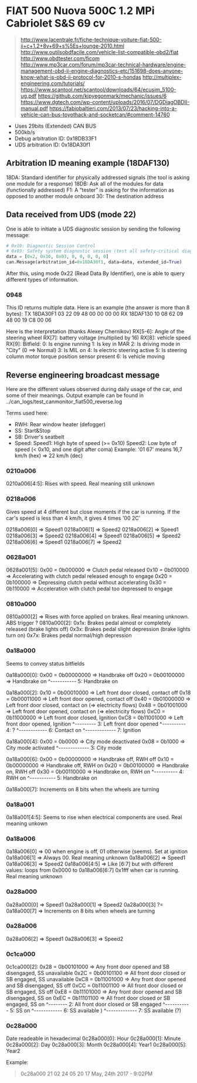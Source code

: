 FIAT 500 Nuova 500C 1.2 MPi Cabriolet S&S 69 cv
===============================================

> http://www.lacentrale.fr/fiche-technique-voiture-fiat-500-ii+c+1.2+8v+69+s%5Es+lounge-2010.html
> http://www.outilsobdfacile.com/vehicle-list-compatible-obd2/fiat
> http://www.obdtester.com/ficom
> http://www.mp3car.com/forum/mp3car-technical-hardware/engine-management-obd-ii-engine-diagnostics-etc/151698-does-anyone-know-what-is-obd-ii-protocol-for-2010-s-hondas
> http://multiplex-engineering.com/tutorials/
> https://www.scantool.net/scantool/downloads/64/ecusim_5100-ug.pdf
> https://github.com/kipyegonmark/mechanic/issues/6
> https://www.dgtech.com/wp-content/uploads/2016/07/DGDiagOBDII-manual.pdf
> https://fabiobaltieri.com/2013/07/23/hacking-into-a-vehicle-can-bus-toyothack-and-socketcan/#comment-14760


- Uses 29bits (Extended) CAN BUS
- 500kb/s
- Debug arbitration ID: 0x18DB33F1
- UDS arbitration ID: 0x18DA30f1




## Arbitration ID meaning example (18DAF130)
18DA: Standard identifier for physically addressed signals (the tool is asking one module for a response)
18DB: Ask all of the modules for data (functionally addressed)
F1:   A “tester” is asking for the information as opposed to another module onboard
30:   The destination address






## Data received from UDS (mode 22)

One is able to initiate a UDS diagnostic session by sending the following message:

```python
# 0x10: Diagnostic Session Control
# 0x03: Safety system diagnostic session (test all safety-critical diagnostic functions)
data = [0x2, 0x10, 0x03, 0, 0, 0, 0, 0]
can.Message(arbitration_id=0x18DA30f1, data=data, extended_id=True)
```

After this, using mode 0x22 (Read Data By Identifier), one is able to query
different types of information.

### 0948
This ID returns multiple data. Here is an example (the answer is more than 8 bytes):
TX    18DA30F1    03 22 09 48 00 00 00 00
RX    18DAF130    10 08 62 09 48 00 19 C8 00 06

Here is the interpretation (thanks Alexey Chernikov)
RX[5-6]: Angle of the steering wheel
RX[7]:   battery voltage (multiplied by 16)
RX[8]:   vehicle speed
RX[9]:   Bitfield:
         0: Is engine running
         1: Is key in MAR
         2: Is driving mode in "City" (0 ==> Normal)
         3: Is MIL on
         4: Is electric steering active
         5: Is steering column motor torque position sensor present
         6: Is vehicle moving








## Reverse engineering broadcast message

Here are the different values observed during daily usage of the car, and some
of their meanings. Output example can be found in
../can_logs/test_canmonitor_fiat500_reverse.log

Terms used here:
  - RWH: Rear window heater (defogger)
  - SS: Start&Stop
  - SB: Driver's seatbelt
  - Speed:
    Speed1: High byte of speed (>= 0x10)
    Speed2: Low byte of speed (< 0x10, and one digit after coma)
    Example: '01 67' means 16,7 km/h (hex) => 22 km/h (dec)

### 0210a006
0210a006[4:5]: Rises with speed. Real meaning still unknown

### 0218a006
Gives speed at 4 different but close moments if the car is running. If the
car's speed is less than 4 km/h, it gives 4 times '00 2C'

0218a006[0] => Speed1
0218a006[1] => Speed2
0218a006[2] => Speed1
0218a006[3] => Speed2
0218a006[4] => Speed1
0218a006[5] => Speed2
0218a006[6] => Speed1
0218a006[7] => Speed2

### 0628a001
0628a001[5]:
  0x00 = 0b000000 => Clutch pedal released
  0x10 = 0b010000 => Accelerating with clutch pedal released enough to engage
  0x20 = 0b100000 => Depressing clutch pedal without accelerating
  0x30 = 0b110000 => Acceleration with clutch pedal too depressed to engage


### 0810a000
0810a000[2] => Rises with force applied on brakes. Real meaning unknown. ABS
               trigger ?
0810a000[2]:
  0x1x: Brakes pedal almost or completely released (brake lights off)
  0x3x: Brakes pedal slight depression (brake lights turn on)
  0x7x: Brakes pedal normal/high depression

### 0a18a000
Seems to convey status bitfields

0a18a000[0]:
  0x00 = 0b00000000 => Handbrake off
  0x20 = 0b00100000 => Handbrake on
             ^----------- 5: Handbrake on

0a18a000[2]:
  0x10 = 0b00010000 => Left front door closed, contact off
  0x18 = 0b00011000 => Left front door opened, contact off
  0x40 = 0b01000000 => Left front door closed, contact on (=> electricity flows)
  0x48 = 0b01001000 => Left front door opened, contact on (=> electricity flows)
  0xC0 = 0b11000000 => Left front door closed, Ignition
  0xC8 = 0b11001000 => Left front door opened, Ignition
               ^--------- 3: Left front door opened
              ^---------- 4: ?
            ^------------ 6: Contact on
           ^------------- 7: Ignition

0a18a000[4]:
  0x00 = 0b0000 => City mode deactivated
  0x08 = 0b1000 => City mode activated
           ^------------- 3: City mode

0a18a000[6]:
  0x00 = 0b00000000 => Handbrake off, RWH off
  0x10 = 0b00000000 => Handbrake off, RWH on
  0x20 = 0b00100000 => Handbrake on, RWH off
  0x30 = 0b00110000 => Handbrake on, RWH on
              ^---------- 4: RWH on
             ^----------- 5: Handbrake on

0a18a000[7]:
  Increments on 8 bits when the wheels are turning

### 0a18a001
0a18a001[4:5]: Seems to rise when electrical components are used. Real meaning
unkown

### 0a18a006
0a18a006[0] => 00 when engine is off, 01 otherwise (seems). Set at ignition
0a18a006[1] => Always 00. Real meaning unknown
0a18a006[2] => Speed1
0a18a006[3] => Speed2
0a18a006[4:5] => Like [6:7] but with different values: loops from 0x0000 to
0a18a006[6:7]    0x1fff when car is running. Real meaning unknown

### 0a28a000
0a28a000[0] => Speed1
0a28a000[1] => Speed2
0a28a000[3] ?= 0a18a000[7] => Increments on 8 bits when wheels are turning

### 0a28a006
0a28a006[2] => Speed1
0a28a006[3] => Speed2

### 0c1ca000
0c1ca000[2]:
  0x28 = 0b00101000 => Any front door opened and SB disengaged, SS unavailable
  0x2C = 0b00101100 => All front door closed or  SB    engaged, SS unavailable
  0xC8 = 0b11001000 => Any front door opened and SB disengaged, SS off
  0xCC = 0b11001100 => All front door closed or  SB    engaged, SS off
  0xE8 = 0b11101000 => Any front door opened and SB disengaged, SS on
  0xEC = 0b11101100 => All front door closed or  SB    engaged, SS on
                ^-------- 2: All front door closed or SB engaged
             ^----------- 5: SS on
            ^------------ 6: SS available   )
           ^------------- 7: SS available (?)


### 0c28a000
Date readeable in hexadecimal
0c28a000[0]: Hour
0c28a000[1]: Minute
0c28a000[2]: Day
0c28a000[3]: Month
0c28a000[4]: Year1
0c28a000[5]: Year2

Example:
> 0c28a000     21 02 24 05 20 17
> May, 24th 2017 - 9:02PM
